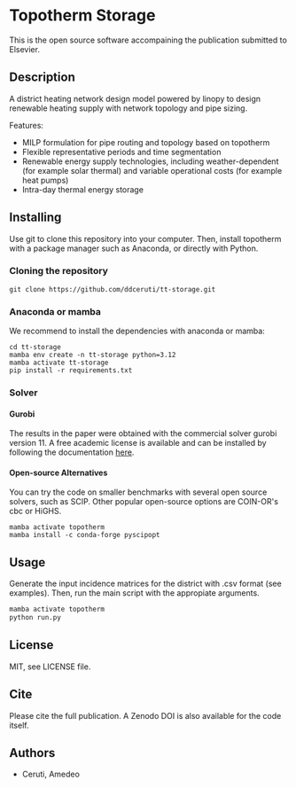 # Topotherm Storage

This is the open source software accompaining the publication submitted to Elsevier.

## Description

A district heating network design model powered by linopy to design renewable heating supply with
network topology and pipe sizing.

Features:

* MILP formulation for pipe routing and topology based on topotherm
* Flexible representative periods and time segmentation
* Renewable energy supply technologies, including weather-dependent (for example solar thermal) and variable operational costs (for example heat pumps)
* Intra-day thermal energy storage

## Installing

Use git to clone this repository into your computer. Then, install topotherm
with a package manager such as Anaconda, or directly with Python.

### Cloning the repository

```git
git clone https://github.com/ddceruti/tt-storage.git
```

### Anaconda or mamba

We recommend to install the dependencies with anaconda or mamba:

```mamba
cd tt-storage
mamba env create -n tt-storage python=3.12
mamba activate tt-storage
pip install -r requirements.txt
```

### Solver

#### Gurobi

The results in the paper were obtained with the commercial solver gurobi version 11.
A free academic license is available and can be installed by following
the documentation [here](https://support.gurobi.com/hc/en-us/articles/360044290292-How-do-I-install-Gurobi-for-Python-).

#### Open-source Alternatives

You can try the code on smaller benchmarks with several open source solvers,
such as SCIP. Other popular open-source options are COIN-OR's cbc or HiGHS.

```mamba
mamba activate topotherm
mamba install -c conda-forge pyscipopt
```

## Usage

Generate the input incidence matrices for the district with .csv format (see examples).
Then, run the main script with the appropiate arguments.

```bash
mamba activate topotherm
python run.py
```

## License

MIT, see LICENSE file.

## Cite

Please cite the full publication. A Zenodo DOI is also available for the code itself.

## Authors

* Ceruti, Amedeo
